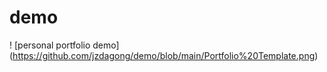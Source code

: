 # demo
! [personal portfolio demo] (https://github.com/jzdagong/demo/blob/main/Portfolio%20Template.png)
